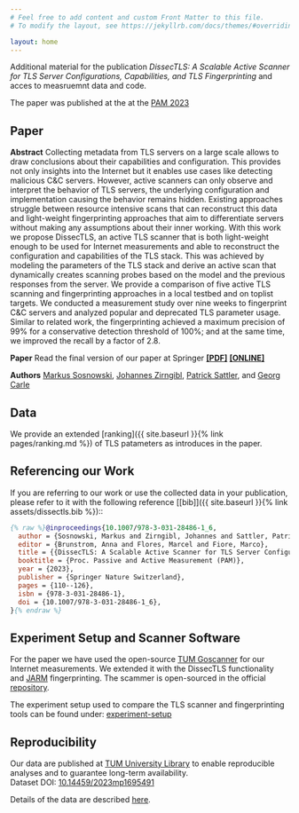 ```yaml
---
# Feel free to add content and custom Front Matter to this file.
# To modify the layout, see https://jekyllrb.com/docs/themes/#overriding-theme-defaults

layout: home
---
```



Additional material for the publication *DissecTLS: A Scalable Active Scanner for TLS Server Configurations, Capabilities, and TLS Fingerprinting* and acces to measruemnt data and code.

The paper was published at the at the [PAM 2023](https://pam2023.networks.imdea.org/) 

## Paper

**Abstract** Collecting metadata from TLS servers on a large scale allows to draw conclusions about their capabilities and configuration.
This provides not only insights into the Internet but it enables use cases like detecting malicious C&C servers.
However, active scanners can only observe and interpret the behavior of TLS servers, the underlying configuration and implementation causing the behavior remains hidden.
Existing approaches struggle between resource intensive scans that can reconstruct this data and light-weight fingerprinting approaches that aim to differentiate servers without making any assumptions about their inner working.
With this work we propose DissecTLS, an active TLS scanner that is both light-weight enough to be used for Internet measurements and able to reconstruct the configuration and capabilities of the TLS stack.
This was achieved by modeling the parameters of the TLS stack and derive an active scan that dynamically creates scanning probes based on the model and the previous responses from the server.
We provide a comparison of five active TLS scanning and fingerprinting approaches in a local testbed and on toplist targets. 
We conducted a measurement study over nine weeks to fingerprint C&C servers and analyzed popular and deprecated TLS parameter usage.
Similar to related work, the fingerprinting achieved a maximum precision of 99% for a conservative detection threshold of 100%; and at the same time, we improved the recall by a factor of 2.8.

**Paper** Read the final version of our paper at Springer **[[PDF]](https://link.springer.com/content/pdf/10.1007/978-3-031-28486-1_6.pdf)** **[[ONLINE]](https://link.springer.com/chapter/10.1007/978-3-031-28486-1_6)**

**Authors** [Markus Sosnowski](https://net.in.tum.de/~sosnowski), [Johannes Zirngibl](https://net.in.tum.de/~zirngibl), [Patrick Sattler](https://net.in.tum.de/~sattler), and [Georg Carle](https://net.in.tum.de/~carle)

## Data

We provide an extended [ranking]({{ site.baseurl }}{% link pages/ranking.md %}) of TLS patameters as introduces in the paper.

## Referencing our Work

If you are referring to our work or use the collected data in your publication, please refer to it with the following reference [[bib]]({{ site.baseurl }}{% link assets/dissectls.bib %})::

```bib
{% raw %}@inproceedings{10.1007/978-3-031-28486-1_6,
  author = {Sosnowski, Markus and Zirngibl, Johannes and Sattler, Patrick and Carle, Georg},
  editor = {Brunstrom, Anna and Flores, Marcel and Fiore, Marco},
  title = {{DissecTLS: A Scalable Active Scanner for TLS Server Configurations, Capabilities, and TLS Fingerprinting}},
  booktitle = {Proc. Passive and Active Measurement (PAM)},
  year = {2023},
  publisher = {Springer Nature Switzerland},
  pages = {110--126},
  isbn = {978-3-031-28486-1},
  doi = {10.1007/978-3-031-28486-1_6},
}{% endraw %}
```


## Experiment Setup and Scanner Software

For the paper we have used the open-source [TUM Goscanner](https://github.com/tumi8/goscanner) for our Internet measurements. We extended it with the DissecTLS functionality and [JARM](https://github.com/salesforce/jarm) fingerprinting.
The scammer is open-sourced in the official [repository](https://github.com/tumi8/goscanner).

The experiment setup used to compare the TLS scanner and fingerprinting tools can be found under: [experiment-setup](https://github.com/dissectls/experiment-setup)


## Reproducibility

Our data are published at [TUM University Library](https://mediatum.ub.tum.de/1695491) to enable reproducible analyses and to guarantee long-term availability.<br>
Dataset DOI: [10.14459/2023mp1695491](https://doi.org/10.14459/2023mp1695491)

Details of the data are described [here](/data/).
